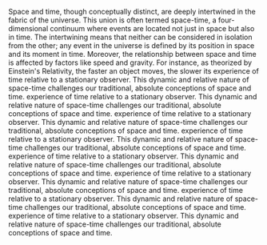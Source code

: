 
Space and time, though conceptually distinct, are deeply intertwined in the fabric of the universe. This union is often termed space-time, a four-dimensional continuum where events are located not just in space but also in time. The intertwining means that neither can be considered in isolation from the other; any event in the universe is defined by its position in space and its moment in time. Moreover, the relationship between space and time is affected by factors like speed and gravity. For instance, as theorized by Einstein's Relativity, the faster an object moves, the slower its experience of time relative to a stationary observer. This dynamic and relative nature of space-time challenges our traditional, absolute conceptions of space and time. experience of time relative to a stationary observer. This dynamic and relative nature of space-time challenges our traditional, absolute conceptions of space and time. experience of time relative to a stationary observer. This dynamic and relative nature of space-time challenges our traditional, absolute conceptions of space and time. experience of time relative to a stationary observer. This dynamic and relative nature of space-time challenges our traditional, absolute conceptions of space and time. experience of time relative to a stationary observer. This dynamic and relative nature of space-time challenges our traditional, absolute conceptions of space and time. experience of time relative to a stationary observer. This dynamic and relative nature of space-time challenges our traditional, absolute conceptions of space and time. experience of time relative to a stationary observer. This dynamic and relative nature of space-time challenges our traditional, absolute conceptions of space and time. experience of time relative to a stationary observer. This dynamic and relative nature of space-time challenges our traditional, absolute conceptions of space and time.

